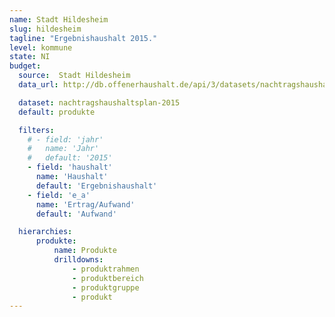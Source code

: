 ```yaml
---
name: Stadt Hildesheim
slug: hildesheim
tagline: "Ergebnishaushalt 2015."
level: kommune
state: NI
budget:
  source:  Stadt Hildesheim
  data_url: http://db.offenerhaushalt.de/api/3/datasets/nachtragshaushaltsplan-2015/serve/2015-haushalt-nachtrag.txt

  dataset: nachtragshaushaltsplan-2015
  default: produkte

  filters:
    # - field: 'jahr'
    #   name: 'Jahr'
    #   default: '2015'
    - field: 'haushalt'
      name: 'Haushalt'
      default: 'Ergebnishaushalt'
    - field: 'e_a'
      name: 'Ertrag/Aufwand'
      default: 'Aufwand'

  hierarchies:
      produkte:
          name: Produkte
          drilldowns:
              - produktrahmen
              - produktbereich
              - produktgruppe
              - produkt
---
```

